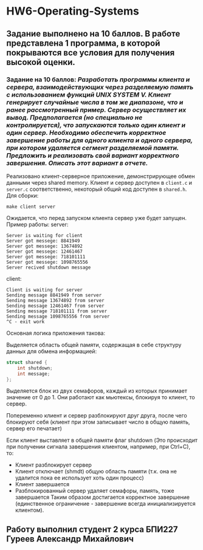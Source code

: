 # HW6-Operating-Systems
## Задание выполнено на 10 баллов. В работе представлена 1 программа, в которой покрываются все условия для получения высокой оценки.
### Задание на 10 баллов: ***Разработать программы клиента и сервера, взаимодействующих через разделяемую память с использованием функций UNIX SYSTEM V. Клиент генерирует случайные числа в том же диапазоне, что и ранее рассмотренный пример. Сервер осуществляет их вывод. Предполагается (но специально не контролируется), что запускаются только один клиент и один сервер. Необходимо обеспечить корректное завершение работы для одного клиента и одного сервера, при котором удаляется сегмент разделяемой памяти. Предложить и реализовать свой вариант корректного завершения. Описать этот вариант в отчете.***
Реализовано клиент-серверное приложение, демонстрирующее обмен данными через shared memory. Клиент и сервер доступен в `client.c` и `server.c` соответственно, некоторый общий код доступен в `shared.h`. Для сборки:
```
make client server
```
Ожидается, что перед запуском клиента сервер уже будет запущен. Пример работы:
server:
```
Server is waiting for client
Server got messege: 8841949
Server got messege: 13674892
Server got messege: 12461467
Server got messege: 718101111
Server got messege: 1098765556
Server recived shutdown message
```
client:
```
Client is waiting for server
Sending message 8841949 from server
Sending message 13674892 from server
Sending message 12461467 from server
Sending message 718101111 from server
Sending message 1098765556 from server
^C - exit work
```

Основная логика приложения такова:

Выделяется область общей памяти, содержащая в себе структуру данных для обмена информацией:
```c
struct shared {
    int shutdown;
    int message;
};
```
Выделяется блок из двух семафоров, каждый из которых принимает значение от 0 до 1. Они работают как мьютексы, блокируя то клиент, то сервер.

Попеременно клиент и сервер разблокируют друг друга, после чего блокируют себя (клиент при этом записывает число в общую память, сервер его печатает)

Если клиент выставляет в общей памяти флаг shutdown (Это происходит при получении сигнала завершения клиентом, например, при Ctrl+C), то:
+ Клиент разблокирует сервер
+ Клиент отключает (shmdt) общую область памяти (т.к. она не удалится пока ее использует хоть один процесс)
+ Клиент завершается
+ Разблокированный сервер удаляет семафоры, память, тоже завершается
Таким образом достигается корректное завершение (единственное ограничение - завершение всегда инициализируется клиентом).
## Работу выполнил студент 2 курса БПИ227 Гуреев Александр Михайлович
